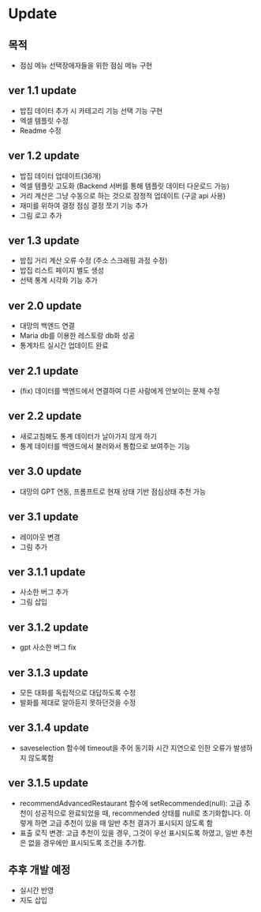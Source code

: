 # Update

## 목적
- 점심 메뉴 선택장애자들을 위한 점심 메뉴 구현

## ver 1.1 update
- 밥집 데이터 추가 시 카테고리 기능 선택 기능 구현
- 엑셀 템플릿 수정
- Readme 수정

## ver 1.2 update
- 밥집 데이터 업데이트(36개)
- 엑셀 템플릿 고도화 (Backend 서버를 통해 템플릿 데이터 다운로드 가능)
- 거리 계산은 그냥 수동으로 하는 것으로 잠정적 업데이트 (구글 api 사용)
- 재미를 위하여 결정 점심 결정 쪼기 기능 추가
- 그림 로고 추가

## ver 1.3 update
- 밥집 거리 계산 오류 수정 (주소 스크래핑 과정 수정)
- 밥집 리스트 페이지 별도 생성
- 선택 통계 시각화 기능 추가

## ver 2.0 update
- 대망의 백엔드 연결
- Maria db를 이용한 레스토랑 db화 성공
- 통계차트 실시간 업데이트 완료

## ver 2.1 update
- (fix) 데이터를 백엔드에서 연결하여 다른 사람에게 안보이는 문제 수정

## ver 2.2 update
- 새로고침해도 통계 데이터가 날아가지 않게 하기
- 통계 데이터를 백엔드에서 불러와서 통합으로 보여주는 기능

## ver 3.0 update
- 대망의 GPT 연동, 프롬프트로 현재 상태 기반 점심상태 추천 가능

## ver 3.1 update
- 레이아웃 변경
- 그림 추가

## ver 3.1.1 update
- 사소한 버그 추가
- 그림 삽입

## ver 3.1.2 update
- gpt 사소한 버그 fix

## ver 3.1.3 update
- 모든 대화를 독립적으로 대답하도록 수정
- 발화를 제대로 알아듣지 못하던것을 수정

## ver 3.1.4 update
- saveselection 함수에 timeout을 주어 동기화 시간 지연으로 인한 오류가 발생하지 않도록함

## ver 3.1.5 update
- recommendAdvancedRestaurant 함수에 
setRecommended(null): 고급 추천이 성공적으로 완료되었을 때,
recommended 상태를 null로 초기화합니다. 이렇게 하면 고급 추천이 있을 때 일반 추천 결과가 표시되지 않도록 함
- 표출 로직 변경: 고급 추천이 있을 경우, 그것이 우선 표시되도록 하였고, 일반 추천은 없을 경우에만 표시되도록 조건을 추가함.

## 추후 개발 예정
- 실시간 반영
- 지도 삽입
